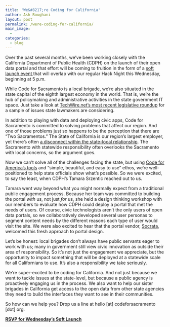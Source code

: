 ```yaml
---
title: 'We&#8217;re Coding for California'
author: Ash Roughani
layout: post
permalink: /were-coding-for-california/
main_image:
  - 
categories:
  - blog
---
```

Over the past several months, we&#8217;ve been working closely with the California Department of Public Health (CDPH) on the launch of their open data portal and that effort will be coming to fruition in the form of a <a href="http://www.meetup.com/Code4Sac/events/194198702/" target="_blank">soft launch event </a>that will overlap with our regular Hack Night this Wednesday, beginning at 5 p.m.

While Code for Sacramento is a local brigade, we&#8217;re also situated in the state capital of the eighth largest economy in the world. That is, we&#8217;re the hub of policymaking and administrative activities in the state government IT space. Just take a look at <a href="http://www.techwire.net/legislative-roundup/" target="_blank">TechWire.net&#8217;s most recent legislative roundup</a> for a sample of issues state lawmakers are considering.

In addition to playing with data and deploying civic apps, Code for Sacramento is committed to solving problems that affect our region. And one of those problems just so happens to be the perception that there are &#8220;Two Sacramentos.&#8221; The State of California is our region&#8217;s largest employer, yet there&#8217;s often <a href="http://www.ppic.org/main/publication.asp?i=57" target="_blank">a disconnect within the state-local relationship</a>. The Sacramento with statewide responsibility often overlooks the Sacramento with local concerns, so the argument goes.

Now we can&#8217;t solve all of the challenges facing the state, but using <a href="http://codeforamerica.org/our-work/initiatives/" target="_blank">Code for America&#8217;s tools</a> and &#8220;simple, beautiful, and easy to use&#8221; ethos, we&#8217;re well-positioned to help state officials show what&#8217;s possible. So we were excited, to say the least, when CDPH&#8217;s Tamara Srzentic reached out to us.

Tamara went way beyond what you might normally expect from a traditional public engagement process. Because her team was committed to building the portal *with* us, not just *for* us, she held a design thinking workshop with our members to evaluate how CDPH could deploy a portal that met the needs of users. Of course, civic technologists aren&#8217;t the only users of open data portals, so we collaboratively developed several user personas to segment content needs by the different reasons each type of user would visit the site. We were also excited to hear that the portal vendor, <a href="http://www.socrata.com/" target="_blank">Socrata</a>, welcomed this fresh approach to portal design.

Let&#8217;s be honest: local brigades don&#8217;t always have public servants eager to work with us; many in government still view civic innovation as outside their area of responsibility. So it&#8217;s not just the engagement we appreciate, but the opportunity to impact something that will be deployed at a statewide scale for all Californians to use. It&#8217;s also a responsibility we take seriously.

We&#8217;re super-excited to be coding for California. And not just because we want to tackle issues at the state-level, but because a public agency is proactively engaging us in the process. We also want to help our sister brigades in California get access to the open data from other state agencies they need to build the interfaces they want to see in their communities.

So how can we help you? Drop us a line at hello [at] codeforsacramento [dot] org.

<a href="http://www.meetup.com/Code4Sac/events/194198702/" target="_blank"><strong>RSVP for Wednesday&#8217;s Soft Launch</strong></a>